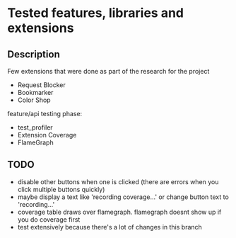 # Tested features, libraries and extensions

## Description

Few extensions that were done as part of the research for the project

- Request Blocker
- Bookmarker
- Color Shop

feature/api testing phase:

- test_profiler
- Extension Coverage
- FlameGraph

## TODO
- disable other buttons when one is clicked (there are errors when you click multiple buttons quickly)
- maybe display a text like 'recording coverage...' or change button text to 'recording...'
- coverage table draws over flamegraph. flamegraph doesnt show up if you do coverage first
- test extensively because there's a lot of changes in this branch